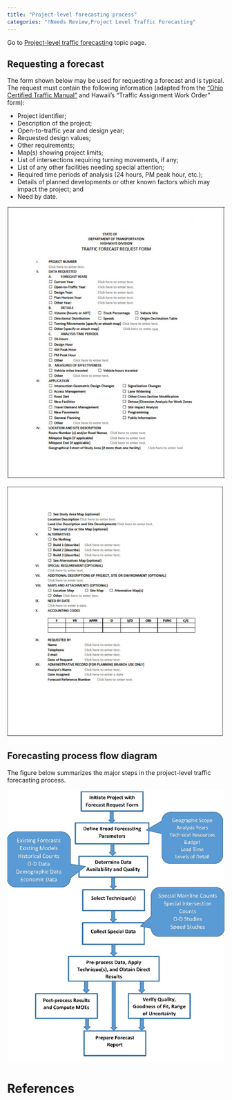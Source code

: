 ```yaml
---
title: "Project-level forecasting process"
categories: "!Needs Review,Project Level Traffic Forecasting"
---
```


Go to [Project-level traffic forecasting](Project-level_traffic_forecasting) topic page.

Requesting a forecast
---------------------

The form shown below may be used for requesting a forecast and is typical. The request must contain the following information (adapted from the [“Ohio Certified Traffic Manual”](https://www.dot.state.oh.us/Divisions/Planning/SPR/ModelForecastingUnit/Documents/OH_Cert_Traffic_Manual.pdf) and Hawaii’s “Traffic Assignment Work Order” form):

-   Project identifier;
-   Description of the project;
-   Open-to-traffic year and design year;
-   Requested design values;
-   Other requirements;
-   Map(s) showing project limits;
-   List of intersections requiring turning movements, if any;
-   List of any other facilities needing special attention;
-   Required time periods of analysis (24 hours, PM peak hour, etc.);
-   Details of planned developments or other known factors which may impact the project; and
-   Need by date.

![](TrafficForecastRequestFormPage1.jpg "TrafficForecastRequestFormPage1.jpg")

![](TrafficForecastRequestFormPage2.jpg "TrafficForecastRequestFormPage2.jpg")

Forecasting process flow diagram
--------------------------------

The figure below summarizes the major steps in the project-level traffic forecasting process.

![](ProjectLevelProcess.jpg "ProjectLevelProcess.jpg")

References
==========

